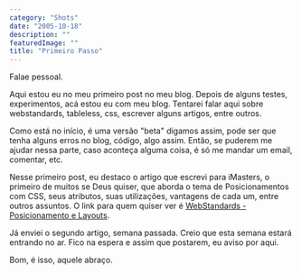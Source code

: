 ```yaml
---
category: "Shots"
date: "2005-10-18"
description: ""
featuredImage: ""
title: "Primeiro Passo"
---
```


Falae pessoal.

Aqui estou eu no meu primeiro post no meu blog. Depois de alguns testes, experimentos, acá estou eu com meu blog. Tentarei falar aqui sobre webstandards, tableless, css, escrever alguns artigos, entre outros.

Como está no início, é uma versão "beta" digamos assim, pode ser que tenha alguns erros no blog, código, algo assim. Então, se puderem me ajudar nessa parte, caso aconteça alguma coisa, é só me mandar um email, comentar, etc.

Nesse primeiro post, eu destaco o artigo que escrevi para iMasters, o primeiro de muitos se Deus quiser, que aborda o tema de Posicionamentos com CSS, seus atributos, suas utilizações, vantagens de cada um, entre outros assuntos. O link para quem quiser ver é [WebStandards - Posicionamento e Layouts](http://www.imasters.com.br/artigo.php?cn=3606&cc=280 "Visitar artigo [Este link abre em uma nova janela]").

Já enviei o segundo artigo, semana passada. Creio que esta semana estará entrando no ar. Fico na espera e assim que postarem, eu aviso por aqui.

Bom, é isso, aquele abraço.
